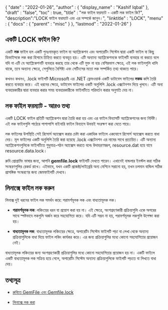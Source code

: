 {
  "date" : "2022-01-26",
  "author" : {
    "display_name" : "Kashif Iqbal"
},
  "draft" : "false",
  "toc" : true,
  "title" : "লক ফাইল ফরম্যাট - একটি লক ফাইল কি?",
  "description":"LOCK ফাইল ফরম্যাট এবং এর সম্পর্কে জানুন।",
  "linktitle" : "LOCK",
  "menu" : {
    "docs" : {
      "parent" : "misc"
}
},
  "lastmod" : "2022-01-26"
}

## একটি LOCK ফাইল কি?

একটি **লক** ফাইল হল একটি পুনঃনামকৃত ফাইল যা অ্যাপ্লিকেশন এবং অপারেটিং সিস্টেম দ্বারা একটি ফাইল বা কিছু ডিভাইসকে লক করা হিসাবে চিহ্নিত করতে ব্যবহৃত হয়। এটি অন্যান্য অ্যাপ্লিকেশনকে ফাইলটি ব্যবহার না করতে বলে যদি না এটি যে অ্যাপ্লিকেশনটি ব্যবহার করছে তার থেকে এটি মুক্ত না হয়৷ বেশিরভাগ ক্ষেত্রে, এই লক ফাইলগুলি খালি থাকে, তবে অন্যান্য ক্ষেত্রে, সেগুলিতে বৈশিষ্ট্য এবং সেটিংসের মতো লক সম্পর্কিত তথ্য থাকতে পারে।

কখনও কখনও, .lock ফাইলটি Microsoft এর .NET ফ্রেমওয়ার্ক একটি ডাটাবেস ফাইলের **লকড** কপি তৈরি করতে ব্যবহার করে। এই ধরনের ক্ষেত্রে, ডাটাবেস ফাইলের একটি অনুলিপি .lock এক্সটেনশন দিয়ে খুলবে। এটি অন্য ব্যবহারকারীর দ্বারা ব্যবহার করার সময় ব্যবহারকারীকে ফাইলটিতে পরিবর্তন করার অনুমতি দেয় না।

## লক ফাইল ফরম্যাট - আরও তথ্য

একটি LOCK ফাইল প্রতিটি অ্যাপ্লিকেশন দ্বারা তৈরি করা হয় এবং এর ফাইল বিন্যাসটি অ্যাপ্লিকেশনের জন্য নির্দিষ্ট। এই লক ফাইলগুলি পাঠ্যের পাশাপাশি বাইনারি ফাইল বিন্যাসে উভয়ই সংরক্ষণ করা যেতে পারে।

লক ফাইলের উপস্থিতি সেই রিসোর্স অ্যাক্সেস করার চেষ্টা করা একাধিক ফাইলে একযোগে রিসোর্স অ্যাক্সেস করতে বাধা দেয়। মূল ফাইলের একটি অনুলিপি তৈরি করা হয়েছে .lock এক্সটেনশন এর নামের সাথে প্রত্যয়িত। এটি অন্যান্য অ্যাপ্লিকেশনগুলিকে ফাইলটিতে শুধুমাত্র-পঠন অ্যাক্সেস করতে বলে৷ উদাহরণস্বরূপ, resource.dat হয়ে যাবে resource.data.lock।

রুবি প্রোগ্রামিং ভাষার জন্য, আপনি **gemfile.lock** ফাইলটি দেখতে পারেন। এখানেই বান্ডলার ইনস্টল করা সঠিক সংস্করণগুলির রেকর্ড রাখে। এইভাবে, যখন একটি প্রজেক্ট/লাইব্রেরি অন্য মেশিনে সরানো হয়, তখন চলমান বান্ডিল সঠিক প্রাসঙ্গিক সংস্করণের জন্য জেমফাইলটি দেখবে।

## লিনাক্সে ফাইল লক করুন

লিনাক্স দুই ধরনের ফাইল লক সমর্থন করে: পরামর্শমূলক লক এবং বাধ্যতামূলক লক।

 * **পরামর্শমূলক লক**: লকিংয়ের ধরন যা প্রয়োগ করা হয় না। এই ক্ষেত্রে, অংশগ্রহণকারী প্রক্রিয়াগুলি একে অপরের সাথে স্পষ্টভাবে লকগুলি অর্জন করে সহযোগিতা করে। যদি এটি সম্ভব না হয়, পরামর্শমূলক লকগুলি উপেক্ষা করা হয়।

 * **বাধ্যতামূলক লক**: বাধ্যতামূলক লকিংয়ের ক্ষেত্রে, অপারেটিং সিস্টেম ফাইলটি পড়া বা লেখা থেকে অন্যান্য প্রক্রিয়াগুলিকে বাধা দিয়ে ফাইল লকিং কার্যকর করে। এর জন্য প্রক্রিয়াগুলির মধ্যে কোনো সহযোগিতার প্রয়োজন নেই।

বাধ্যতামূলক লকিংয়ের জন্য অংশগ্রহণকারী প্রক্রিয়াগুলির মধ্যে কোনো সহযোগিতার প্রয়োজন হয় না। একটি ফাইলে একটি বাধ্যতামূলক লক সক্রিয় হয়ে গেলে, অপারেটিং সিস্টেম অন্যান্য প্রক্রিয়াগুলিকে ফাইলটি পড়তে বা লিখতে বাধা দেয়।

## তথ্যসূত্র

* [রুবিতে GemFile এবং Gemfile.lock](https://medium.com/never-hop-on-the-bandwagon/gemfile-and-gemfile-lock-in-ruby-65adc918b856)

* [লিনাক্সে লক করা](https://www.baeldung.com/linux/file-locking#:~:text=File%20locking%20is%20a%20mechanism,very%20dangerous%20command%20in%20Linux.)


